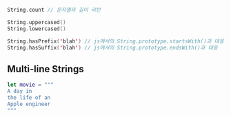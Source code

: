 
```swift
String.count // 문자열의 길이 리턴

String.uppercased()
String.lowercased()

String.hasPrefix('blah') // js에서의 String.prototype.startsWith()과 대응
String.hasSuffix('blah') // js에서의 String.prototype.endsWith()과 대응
```

## Multi-line Strings
```swift
let movie = """
A day in
the life of an
Apple engineer
"""
```